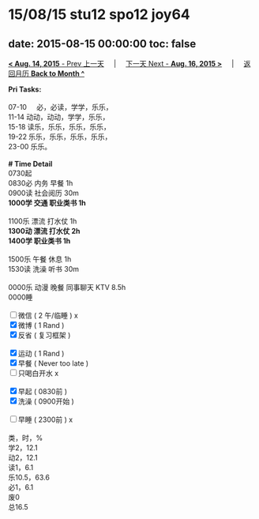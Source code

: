 # 15/08/15 stu12 spo12 joy64

date: 2015-08-15 00:00:00
toc: false
---
[**< Aug. 14, 2015** - Prev 上一天](/lifelogs/2015/08/d14.html) &nbsp; &nbsp; | &nbsp; &nbsp; [下一天 Next - **Aug. 16, 2015 >**](/lifelogs/2015/08/d16.html) &nbsp; &nbsp; |  &nbsp; &nbsp; [返回月历 **Back to Month ^**](/lifelogs/2015/08/index.html)
<br/><div><b>Pri Tasks:</b></div><div><br/></div><div>07-10     必，必读，学学，乐乐，</div><div>11-14 动动，动动，学学，乐乐，</div><div>15-18 读乐，乐乐，乐乐，乐乐，</div><div>19-22 乐乐，乐乐，乐乐，乐乐，</div><div>23-00 乐乐。</div><div><br/></div><div><b># Time Detail</b></div><div>0730起</div><div>0830必 内务 早餐 1h</div><div>0900读 社会阅历 30m</div><div><b>1000学 交通 职业类书 1h</b></div><div><br/></div><div>1100乐 漂流 打水仗 1h</div><div><b>1300动 漂流 打水仗 2h</b></div><div><b>1400学 职业类书 1h</b></div><div><br/></div><div>1500乐 午餐 休息 1h</div><div>1530读 洗澡 听书 30m</div><div><br/></div><div>0000乐 动漫 晚餐 同事聊天 KTV 8.5h</div><div>0000睡</div><div><br/></div><div><input type="checkbox"/>微信 ( 2 午/临睡 ) x</div><div><input checked="true" type="checkbox"/>微博 ( 1 Rand )</div><div><input checked="true" type="checkbox"/>反省 ( 复习框架 )</div><div><br/></div><div><input checked="true" type="checkbox"/>运动 ( 1 Rand )</div><div><input checked="true" type="checkbox"/>早餐 ( Never too late )</div><div><input type="checkbox"/>只喝白开水 x</div><div><br/></div><div><input checked="true" type="checkbox"/>早起 ( 0830前 )</div><div><input checked="true" type="checkbox"/>洗澡 ( 0900开始 )</div><div><br/></div><div><input type="checkbox"/>早睡 ( 2300前 ) x</div><div><br/></div><div>类，时，%</div><div>学2，12.1</div><div>动2，12.1</div><div>读1，6.1</div><div>乐10.5，63.6</div><div>必1，6.1</div><div>废0</div><div>总16.5</div>
